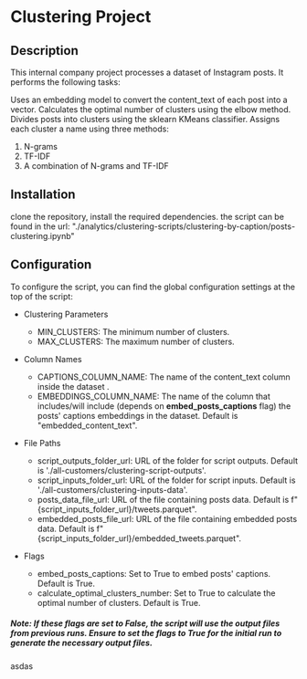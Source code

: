 # Clustering Project
## Description
This internal company project processes a dataset of Instagram posts. It performs the following tasks:

Uses an embedding model to convert the content_text of each post into a vector.
Calculates the optimal number of clusters using the elbow method.
Divides posts into clusters using the sklearn KMeans classifier.
Assigns each cluster a name using three methods:
1. N-grams
2. TF-IDF
3. A combination of N-grams and TF-IDF

## Installation
clone the repository, install the required dependencies.
the script can be found in the url: "./analytics/clustering-scripts/clustering-by-caption/posts-clustering.ipynb"

## Configuration
To configure the script, you can find the global configuration settings at the top of the script:

* Clustering Parameters

  * MIN_CLUSTERS: The minimum number of clusters.
  * MAX_CLUSTERS: The maximum number of clusters.
* Column Names

  * CAPTIONS_COLUMN_NAME: The name of the content_text column inside the dataset . 
  * EMBEDDINGS_COLUMN_NAME: The name of the column that includes/will include (depends on <b>embed_posts_captions</b> flag) the posts' captions embeddings in the dataset. Default is "embedded_content_text".
* File Paths

  * script_outputs_folder_url: URL of the folder for script outputs. Default is './all-customers/clustering-script-outputs'.
  * script_inputs_folder_url: URL of the folder for script inputs. Default is './all-customers/clustering-inputs-data'.
  * posts_data_file_url: URL of the file containing posts data. Default is f"{script_inputs_folder_url}/tweets.parquet".
  * embedded_posts_file_url: URL of the file containing embedded posts data. Default is f"{script_inputs_folder_url}/embedded_tweets.parquet".
* Flags

  * embed_posts_captions: Set to True to embed posts' captions. Default is True.
  * calculate_optimal_clusters_number: Set to True to calculate the optimal number of clusters. Default is True.
##### Note: If these flags are set to False, the script will use the output files from previous runs. Ensure to set the flags to True for the initial run to generate the necessary output files.
asdas